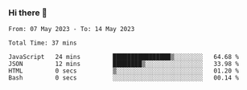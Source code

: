 ### Hi there 👋

<!--
**wangsy503/wangsy503** is a ✨ _special_ ✨ repository because its `README.md` (this file) appears on your GitHub profile.

Here are some ideas to get you started:

- 🔭 I’m currently working on ...
- 🌱 I’m currently learning ...
- 👯 I’m looking to collaborate on ...
- 🤔 I’m looking for help with ...
- 💬 Ask me about ...
- 📫 How to reach me: ...
- 😄 Pronouns: ...
- ⚡ Fun fact: ...
-->
<!--START_SECTION:waka-->

```text
From: 07 May 2023 - To: 14 May 2023

Total Time: 37 mins

JavaScript   24 mins         ████████████████▒░░░░░░░░   64.68 %
JSON         12 mins         ████████▒░░░░░░░░░░░░░░░░   33.98 %
HTML         0 secs          ▒░░░░░░░░░░░░░░░░░░░░░░░░   01.20 %
Bash         0 secs          ░░░░░░░░░░░░░░░░░░░░░░░░░   00.14 %
```

<!--END_SECTION:waka-->
